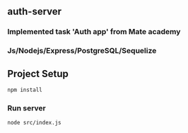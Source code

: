 ## auth-server

### Implemented task 'Auth app' from Mate academy

### Js/Nodejs/Express/PostgreSQL/Sequelize

## Project Setup

```sh
npm install
```

### Run server

```sh
node src/index.js
```
